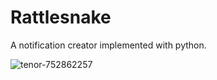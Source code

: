 # Rattlesnake
A notification creator implemented with python.

![tenor-752862257](https://github.com/user-attachments/assets/32e6e248-bdae-4f3e-b12f-2ebcafb90d36)

